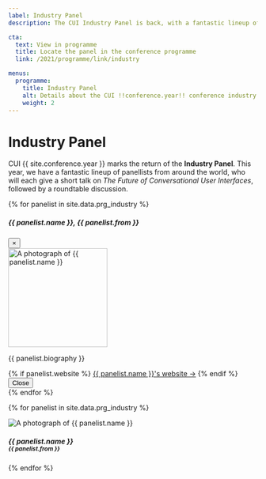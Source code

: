 ```yaml
---
label: Industry Panel
description: The CUI Industry Panel is back, with a fantastic lineup of panelists.

cta:
  text: View in programme
  title: Locate the panel in the conference programme
  link: /2021/programme/link/industry

menus:
  programme:
    title: Industry Panel
    alt: Details about the CUI !!conference.year!! conference industry panel
    weight: 2
---
```


# Industry Panel

CUI {{ site.conference.year }} marks the return of the <strong>Industry Panel</strong>. This year, we have a fantastic lineup of panellists from around the world, who will each give a short talk on <em>The Future of Conversational User Interfaces</em>, followed by a roundtable discussion.

{% for panelist in site.data.prg_industry %}
<div class="modal fade" id="profile-bio-{{ forloop.index }}" tabindex="{{ forloop.index }}" aria-labelledby="profile-{{ forloop.index }}" aria-hidden="true">
	<div class="modal-dialog modal-lg modal-dialog-centered">
		<div class="modal-content">
			<div class="modal-header">
				<h5 class="modal-title" id="profile-bio-header-{{ forloop.index }}">{{ panelist.name }}, {{ panelist.from }}</h5>
				<button type="button" class="close" data-dismiss="modal" aria-label="Close">
					<span aria-hidden="true">&times;</span>
				</button>
			</div>
			<div class="modal-body">
				<img src="{{ panelist.image | relative_url }}" alt="A photograph of {{ panelist.name }}" title="{{ panelist.name }}" class="rounded ml-2 float-right" style="width: 200px;">
				<p>
					{{ panelist.biography }}
					</p>
				{% if panelist.website %}
				<a href="{{ panelist.website }}" title="Go to {{ panelist.name }}'s website" class="card-link">{{ panelist.name }}'s website &rarr;</a>
				{% endif %}
			</div>
			<div class="modal-footer">
				<button type="button" class="btn btn-secondary" data-dismiss="modal">Close</button>
			</div>
		</div>
	</div>
</div>
{% endfor %}

<div class="d-flex flex-row flex-wrap justify-content-center">

{% for panelist in site.data.prg_industry %}
<div class="profile col-xl-4 col-lg-4 col-lg-6 col-md-6 col-12">
	<div class="m-1 mb-4 border rounded" data-toggle="modal" data-target="#profile-bio-{{ forloop.index }}" id="profile-{{ forloop.index }}">
		<img src="{{ panelist.image | relative_url }}" alt="A photograph of {{ panelist.name }}" title="{{ panelist.name }}" class="card-img-top">
		<div class="card-body">
			<h5 class="card-title m-0">
				{{ panelist.name }}<br>
                <small>{{ panelist.from }}</small>
			</h5>
		</div>
	</div>
</div>
{% endfor %}

</div>
